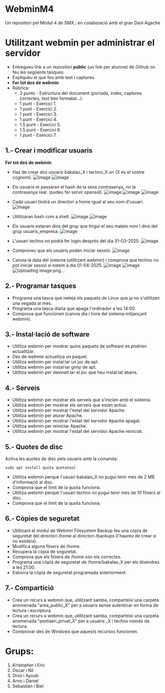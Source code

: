 # WebminM4
Un repositori pel Mòdul 4 de SMX ; en colaboració amb el gran Dani Agache

# Utilitzant webmin per administrar el servidor

- Entregueu link a un repositori **públic** (un link per alumne) de Github on feu les següents tasques.
- Expliqueu el que feu amb text i captures.
- **Fer tot des de webmin**
- Rúbrica:
  - 2 punts - Estructura del document (portada, índex, captures correctes, text ben formatat...).
  - 1 punt - Exercici 1.
  - 1 punt - Exercici 2.
  - 1 punt - Exercici 3.
  - 1 punt - Exercici 4.
  - 1.5 punt - Exercici 5.
  - 1.5 punt - Exercici 6.
  - 1 punt - Exercici 7.

## 1.- Crear i modificar usuaris

**Fer tot des de webmin**

- Has de crear dos usuaris bakalao_X i techno_X on (X és el vostre cognom).
  ![image](https://github.com/user-attachments/assets/08e96e9b-706f-42be-a1e6-cf033a7b6cdf)
  ![image](https://github.com/user-attachments/assets/a51537f4-59bd-4f75-9c9b-26874756a7d5)
  
- Els usuaris et passaran el hash de la seva contrasenya, no la contrasenya real. (podeu fer servir openssl).
  ![image](https://github.com/user-attachments/assets/201192f4-7af2-49eb-91ab-3b69c0bdad17)
  ![image](https://github.com/user-attachments/assets/46289de0-5284-47a2-bbcc-26933cab5508)
  ![image](https://github.com/user-attachments/assets/b2bd7a51-f38d-44a2-899d-9540c9b46732)

- Cada usuari tindrà un directori a home igual al seu nom d'usuari.
  ![image](https://github.com/user-attachments/assets/cd1c0bfd-6c2d-4e8c-829b-c2f45dfe0363)

- Utilitzaran bash com a shell.
  ![image](https://github.com/user-attachments/assets/17223d95-cf1e-4427-953a-4a3f6414e228)
  ![image](https://github.com/user-attachments/assets/4a1896e9-6db3-450b-b1e7-d072883b96f6)

- Els usuaris estaran dins del grup que tingui el seu mateix nom i dins del grup usuaris_empresa.
  ![image](https://github.com/user-attachments/assets/f102af6a-f8e0-4dd5-9742-7886f56e7f28)

- L'usuari techno no podrà fer login després del dia 31-03-2025.
  ![image](https://github.com/user-attachments/assets/13cbd3f6-da25-4165-9d69-7c354cc3a744)

- Comproveu que els usuaris poden iniciar sessió.
  ![image](https://github.com/user-attachments/assets/d68a3d7a-ce28-4770-8466-8762328d61fa)

- Canvia la data del sistema (utilitzant webmin) i comprova que techno no pot iniciar sessió si estem a dia 01-04-2025.
  ![image](https://github.com/user-attachments/assets/6368e592-868c-4930-b646-21a3e3d6ed6b)
  ![image](https://github.com/user-attachments/assets/a2b2d808-e997-4f64-87a5-b9b9c8b02775)
  ![Uploading image.png…]()



## 2.- Programar tasques

- Programa una tasca que neteja els paquets de Linux que ja no s'utilitzen una vegada al mes.
- Programa una tasca diaria que apaga l'ordinador a les 14:00.
- Comprova que funcionen (canvia dia i hora del sistema mitjançant webmin).
  
## 3.- Instal·lació de software

- Utilitza webmin per mostrar quins paquets de software es podrien actualitzar.
- Des de webmin actualitza un paquet.
- Utilitza webmin per instal·lar un joc de apt.
- Utilitza webmin per instal·lar gimp de apt.
- Utilitza webmin per desinatl·lar el joc que heu instal·lat abans.

## 4.- Serveis

- Utilitza webmin per mostrar els serveis que s'inicien amb el sistema.
- Utilitza webmin per mostrar els serveis que estan actius.
- Utilitza webmin per mostrar l'estat del servidor Apache.
- Utilitza webmin per aturar Apache.
- Utilitza webmin per mostrar l'estat del servidor Apache apagat.
- Utilitza webmin per reiniciar Apache.
- Utilitza webmin per mostrar l'estat del servidor Apache reiniciat.

## 5.- Quotes de disc

Activa les quotes de disc pels usuaris amb la comanda: 

```
sudo apt install quota quotatool
```

- Utilitza webmin perquè l'usuari bakalao_X no pugui tenir més de 2 MB d'informació al disc.
- Comprova que el límit de la quota funciona.
- Utilitza webmin perquè l'usuari techno no pugui tenir més de 10 fitxers al disc.
- Comprova que el límit de la quota funciona.

## 6.- Còpies de seguretat

- Utilitzant el mòdul de Webmin Filesystem Backup fes una còpia de seguretat del directori /home al directori /backups (l'haureu de crear si no existeix).
- Modifica alguns fitxers de /home.
- Recupera la còpia de seguretat.
- Comprova que els fitxers de /home són els correctes.
- Programa una còpia de seguretat de /home/bakalao_X per els divendres a les 21:00.
- Esborra la còpia de seguretat programada anteriorment.

## 7.- Compartició

- Crea un recurs a webmin que, utilitzant samba, comparteixi una carpeta anomenada "area_public_X" per a usuaris sense autenticar en forma de lectura i escriptura.
- Crea un recurs a webmin que, utilitzant samba, comparteixi una carpeta anomenada "pontaeri_privat_X" per a usuaris _X i techno només de lectura.
- Comprovar des de Windows que aquests recursos funcionen.

# Grups:

1. Kristopher i Eric
2. Oscar i Nil
3. Oriol i Ayoub
4. Arno i Daniel
5. Sebastian i Biel
